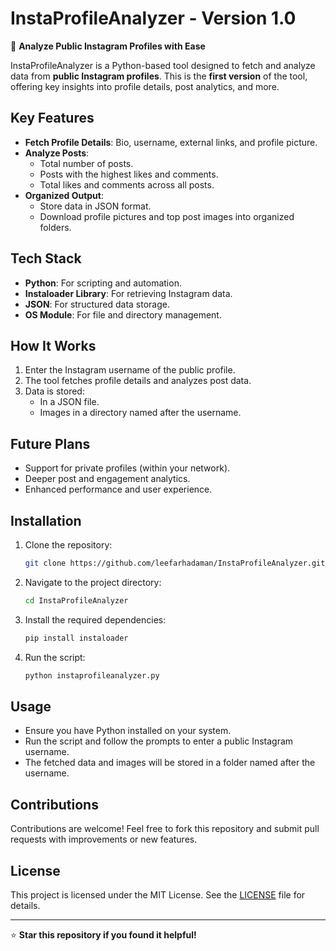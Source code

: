 # InstaProfileAnalyzer - Version 1.0

🚀 **Analyze Public Instagram Profiles with Ease**

InstaProfileAnalyzer is a Python-based tool designed to fetch and analyze data from **public Instagram profiles**. This is the **first version** of the tool, offering key insights into profile details, post analytics, and more.

## Key Features

- **Fetch Profile Details**: Bio, username, external links, and profile picture.
- **Analyze Posts**:
  - Total number of posts.
  - Posts with the highest likes and comments.
  - Total likes and comments across all posts.
- **Organized Output**:
  - Store data in JSON format.
  - Download profile pictures and top post images into organized folders.

## Tech Stack

- **Python**: For scripting and automation.
- **Instaloader Library**: For retrieving Instagram data.
- **JSON**: For structured data storage.
- **OS Module**: For file and directory management.

## How It Works

1. Enter the Instagram username of the public profile.
2. The tool fetches profile details and analyzes post data.
3. Data is stored:
   - In a JSON file.
   - Images in a directory named after the username.

## Future Plans

- Support for private profiles (within your network).
- Deeper post and engagement analytics.
- Enhanced performance and user experience.

## Installation

1. Clone the repository:
   ```bash
   git clone https://github.com/leefarhadaman/InstaProfileAnalyzer.git
   ```
2. Navigate to the project directory:
   ```bash
   cd InstaProfileAnalyzer
   ```
3. Install the required dependencies:
   ```bash
   pip install instaloader
   ```
4. Run the script:
   ```bash
   python instaprofileanalyzer.py
   ```

## Usage

- Ensure you have Python installed on your system.
- Run the script and follow the prompts to enter a public Instagram username.
- The fetched data and images will be stored in a folder named after the username.

## Contributions

Contributions are welcome! Feel free to fork this repository and submit pull requests with improvements or new features.

## License

This project is licensed under the MIT License. See the [LICENSE](LICENSE) file for details.

---

⭐ **Star this repository if you found it helpful!**

